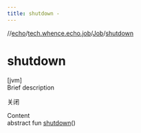 ```yaml
---
title: shutdown -
---
```

//[echo](../../index.md)/[tech.whence.echo.job](../index.md)/[Job](index.md)/[shutdown](shutdown.md)



# shutdown  
[jvm]  
Brief description  


关闭

  
Content  
abstract fun [shutdown](shutdown.md)()  



